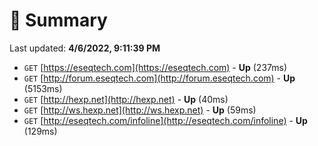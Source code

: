 # 📖 Summary
Last updated: **4/6/2022, 9:11:39 PM**

- `GET` [https://eseqtech.com](https://eseqtech.com) - **Up** (237ms)
- `GET` [http://forum.eseqtech.com](http://forum.eseqtech.com) - **Up** (5153ms)
- `GET` [http://hexp.net](http://hexp.net) - **Up** (40ms)
- `GET` [http://ws.hexp.net](http://ws.hexp.net) - **Up** (59ms)
- `GET` [http://eseqtech.com/infoline](http://eseqtech.com/infoline) - **Up** (129ms)
